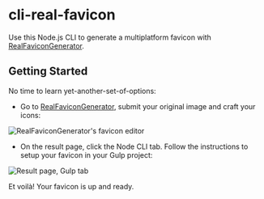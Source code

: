 # cli-real-favicon

Use this Node.js CLI to generate a multiplatform favicon with [RealFaviconGenerator](http://realfavicongenerator.net/).

## Getting Started

No time to learn yet-another-set-of-options:

- Go to [RealFaviconGenerator](http://realfavicongenerator.net/), submit your original image and craft your icons:

![RealFaviconGenerator's favicon editor](https://cloud.githubusercontent.com/assets/423852/11326158/fef7c99c-9161-11e5-8491-6083d5fc6dc6.png)

- On the result page, click the Node CLI tab. Follow the instructions to setup your favicon in your Gulp project:

![Result page, Gulp tab](https://cloud.githubusercontent.com/assets/423852/11326161/02a2842e-9162-11e5-90d6-9865e2a73371.png)

Et voilà! Your favicon is up and ready.
